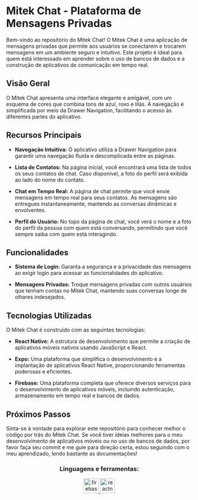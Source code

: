 # Mitek Chat - Plataforma de Mensagens Privadas

Bem-vindo ao repositório do Mitek Chat! O Mitek Chat é uma aplicação de mensagens privadas que permite aos usuários se conectarem e trocarem mensagens em um ambiente seguro e intuitivo. Este projeto é ideal para quem está interessado em aprender sobre o uso de bancos de dados e a construção de aplicativos de comunicação em tempo real.

## Visão Geral

O Mitek Chat apresenta uma interface elegante e amigável, com um esquema de cores que combina tons de azul, roxo e lilás. A navegação é simplificada por meio da Drawer Navigation, facilitando o acesso às diferentes partes do aplicativo.

## Recursos Principais

- **Navegação Intuitiva:** O aplicativo utiliza a Drawer Navigation para garantir uma navegação fluida e descomplicada entre as páginas.

- **Lista de Contatos:** Na página inicial, você encontrará uma lista de todos os seus contatos de chat. Caso disponível, a foto do perfil será exibida ao lado do nome do contato.

- **Chat em Tempo Real:** A página de chat permite que você envie mensagens em tempo real para seus contatos. As mensagens são entregues instantaneamente, mantendo as conversas dinâmicas e envolventes.

- **Perfil do Usuário:** No topo da página de chat, você verá o nome e a foto do perfil da pessoa com quem está conversando, permitindo que você sempre saiba com quem está interagindo.

## Funcionalidades

- **Sistema de Login:** Garanta a segurança e a privacidade das mensagens ao exigir login para acessar as funcionalidades do aplicativo.

- **Mensagens Privadas:** Troque mensagens privadas com outros usuários que tenham contas no Mitek Chat, mantendo suas conversas longe de olhares indesejados.

## Tecnologias Utilizadas

O Mitek Chat é construído com as seguintes tecnologias:

- **React Native:** A estrutura de desenvolvimento que permite a criação de aplicativos móveis nativos usando JavaScript e React.

- **Expo:** Uma plataforma que simplifica o desenvolvimento e a implantação de aplicativos React Native, proporcionando ferramentas poderosas e eficientes.

- **Firebase:** Uma plataforma completa que oferece diversos serviços para o desenvolvimento de aplicativos móveis, incluindo autenticação, armazenamento em tempo real e bancos de dados.

## Próximos Passos

Sinta-se à vontade para explorar este repositório para conhecer melhor o código por trás do Mitek Chat. Se você tiver ídeias melhores para o meu desenvolvimento de aplicativos móveis ou no uso de bancos de dados, por favor faça seu commit e me guie para direção certa, estou seguindo com o meu aprendizado, lendo bastante as documentações!

<h3 align="center">Linguagens e ferramentas:</h3>
<p align="center"> <a href="https://firebase.google.com/" target="_blank" rel="noreferrer"> <img src="https://www.vectorlogo.zone/logos/firebase/firebase-icon.svg" alt="firebase" width="40" height="40"/> </a> <a href="https://reactnative.dev/" target="_blank" rel="noreferrer"> <img src="https://reactnative.dev/img/header_logo.svg" alt="reactnative" width="40" height="40"/> </a> </p>